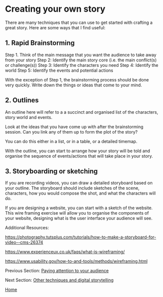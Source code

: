 # Creating your own story

There are many techniques that you can use to get started with crafting a great story. Here are some ways that I find useful:

## 1. Rapid Brainstorming

Step 1. Think of the main message that you want the audience to take away from your story
Step 2: Identify the main story core (i.e. the main conflict(s) or challenge(s))
Step 3: Identify the characters you need
Step 4: Identify the world
Step 5: Identify the events and potential actions

With the exception of Step 1, the brainstorming process should be done very quickly. Write down the things or ideas that come to your mind.

## 2. Outlines

An outline here will refer to a a succinct and organised list of the characters, story world and events. 

Look at the ideas that you have come up with after the brainstorming session. Can you link any of them up to form the plot of the story? 

You can do this either in a list, or in a table, or a detailed timemap. 

With the outline, you can start to arrange how your story will be told and organise the sequence of events/actions that will take place in your story.

## 3. Storyboarding or sketching

If you are recording videos, you can draw a detailed storyboard based on your outline. The storyboard should include sketches of the scene, characters, how you would compose the shot, and what the characters will do.

If you are designing a website, you can start with a sketch of the website. This wire framing exercise will allow you to organise the components of your website, designing what is the user interface your audience will see.

Additional Resources:

https://photography.tutsplus.com/tutorials/how-to-make-a-storyboard-for-video--cms-26374

https://www.experienceux.co.uk/faqs/what-is-wireframing/

https://www.usability.gov/how-to-and-tools/methods/wireframing.html


Previous Section: [ Paying attention to your audience](part2.md)

Next Section: [Other techniques and digital storytelling](part4.md)

[Home](readme.md)
